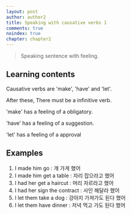 ```yaml
---
layout: post
author: author2
title: Speaking with causative verbs 1
comments: true
noindex: true
chapter: chapter2
---
```

>Speaking sentence with feeling.

## Learning contents
Causative verbs are 'make', 'have' and 'let'.

After these, There must be a infinitive verb.

'make' has a feeling of a obligatory.

'have' has a feeling of a suggestion.

'let' has a feeling of a approval

## Examples
1. I made him go 
: 걔 가게 했어
2. I made him get a table 
: 자리 잡으라고 했어
3. I had her get a haircut 
: 머리 자르라고 했어
4. I had her sign the contract 
: 사인 해달라 했어
5. I let them take a dog 
: 강아지 가져가도 된다 했어
6. I let them have dinner 
: 저녁 먹고 가도 된다 했어
